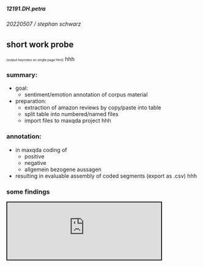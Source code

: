 ##### 12191.DH.petra
###### 20220507 / stephan schwarz
## short work probe

<link rel="stylesheet" type="text/css" href="../../pro/revealjs/dist/theme/mod002.css">


<a onclick="printcat()" style="cursor:pointer; font-size:0.6em;">(output keynotes on single page html)</a>
hhh

### summary:
- goal:
    - sentiment/emotion annotation of corpus material
- preparation:
    - extraction of amazon reviews by copy/paste into table
    - split table into numbered/named files
    - import files to maxqda project
hhh

### annotation:
- in maxqda coding of 
    - positive
    - negative
    - allgemein bezogene aussagen
- resulting in evaluable assembly of coded segments (export as .csv)
hhh

### some findings

<iframe src="https://ada-sub.rotefadenbuecher.de/skool/public/dh/pres/2022-05-07/petra_codes.html" width="80%" style="border:2px solid black;"/>
Q: MAXQDA, sentiment analysis essai of amazon reviews
hhh
fin